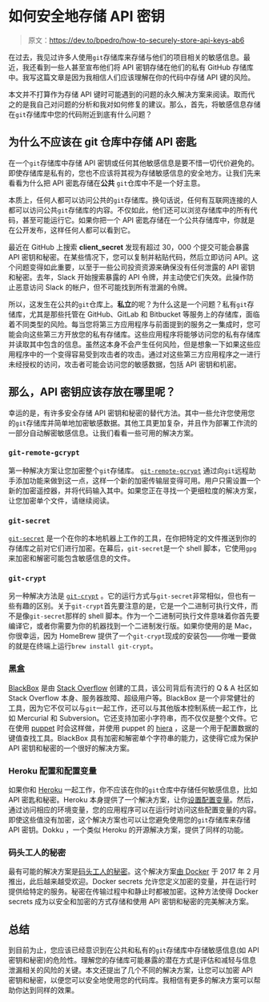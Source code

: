 # 如何安全地存储 API 密钥

> 原文：<https://dev.to/bpedro/how-to-securely-store-api-keys-ab6>

在过去，我见过许多人使用`git`存储库来存储与他们的项目相关的敏感信息。最近，我还看到一些人甚至宣布他们将 API 密钥存储在他们的私有 GitHub 存储库中。我写这篇文章是因为我相信人们应该理解在你的代码中存储 API 键的风险。

本文并不打算作为存储 API 键时可能遇到的问题的永久解决方案来阅读。取而代之的是我自己对问题的分析和我对如何修复的建议。那么，首先，将敏感信息存储在`git`存储库中您的代码附近到底有什么问题？

## 为什么不应该在 git 仓库中存储 API 密匙

在一个`git`存储库中存储 API 密钥或任何其他敏感信息是要不惜一切代价避免的。即使存储库是私有的，您也不应该将其视为存储敏感信息的安全地方。让我们先来看看为什么把 API 密匙存储在**公共** `git`仓库中不是一个好主意。

本质上，任何人都可以访问公共的`git`存储库。换句话说，任何有互联网连接的人都可以访问公共`git`存储库的内容。不仅如此，他们还可以浏览存储库中的所有代码，甚至可能运行它。如果你把一个 API 密匙存储在一个公共存储库中，你就是在公开发布，这样任何人都可以看到它。

最近在 GitHub 上搜索 **client_secret** 发现有超过 30，000 个提交可能会暴露 API 密钥和秘密。在某些情况下，您可以复制并粘贴代码，然后立即访问 API。这个问题变得如此重要，以至于一些公司投资资源来确保没有任何泄露的 API 密钥和秘密。去年，Slack 开始搜索暴露的 API 令牌，并主动使它们失效。此操作防止恶意访问 Slack 的帐户，但不可能找到所有泄漏的令牌。

所以，这发生在公共的`git`仓库上。**私立**的呢？为什么这是一个问题？私有`git`存储库，尤其是那些托管在 GitHub、GitLab 和 Bitbucket 等服务上的存储库，面临着不同类型的风险。每当您将第三方应用程序与前面提到的服务之一集成时，您可能会向这些第三方开放您的私有存储库。这些应用程序将能够访问您的私有存储库并读取其中包含的信息。虽然这本身不会产生任何风险，但是想象一下如果这些应用程序中的一个变得容易受到攻击者的攻击。通过对这些第三方应用程序之一进行未经授权的访问，攻击者可能会访问您的敏感数据，包括 API 密钥和机密。

## 那么，API 密钥应该存放在哪里呢？

幸运的是，有许多安全存储 API 密钥和秘密的替代方法。其中一些允许您使用您的`git`存储库并简单地加密敏感数据。其他工具更加复杂，并且作为部署工作流的一部分自动解密敏感信息。让我们看看一些可用的解决方案。

### `git-remote-gcrypt`

第一种解决方案让您加密整个`git`存储库。 [`git-remote-gcrypt`](https://github.com/spwhitton/git-remote-gcrypt) 通过向`git`远程助手添加功能来做到这一点，这样一个新的加密传输层变得可用。用户只需设置一个新的加密遥控器，并将代码输入其中。如果您正在寻找一个更细粒度的解决方案，让您加密单个文件，请继续阅读。

### `git-secret`

[`git-secret`](http://git-secret.io/) 是一个在你的本地机器上工作的工具，在你把特定的文件推送到你的存储库之前对它们进行加密。在幕后，`git-secret`是一个 shell 脚本，它使用`gpg`来加密和解密可能包含敏感信息的文件。

### `git-crypt`

另一种解决方法是 [`git-crypt`](https://www.agwa.name/projects/git-crypt/) 。它的运行方式与`git-secret`非常相似，但也有一些有趣的区别。关于`git-crypt`首先要注意的是，它是一个二进制可执行文件，而不是像`git-secret`那样的 shell 脚本。作为一个二进制可执行文件意味着你首先要编译它，或者你需要为你的机器找到一个二进制发行版。如果你使用的是 Mac，你很幸运，因为 HomeBrew 提供了一个`git-crypt`现成的安装包——你唯一要做的就是在终端上运行`brew install git-crypt`。

### 黑盒

[BlackBox](https://github.com/StackExchange/blackbox) 是由 [Stack Overflow](https://stackoverflow.com/) 创建的工具，该公司背后有流行的 Q & A 社区如 Stack Overflow 本身、服务器故障、超级用户等。BlackBox 是一个非常健壮的工具，因为它不仅可以与`git`一起工作，还可以与其他版本控制系统一起工作，比如 Mercurial 和 Subversion。它还支持加密小字符串，而不仅仅是整个文件。它在使用 [puppet](https://puppet.com/) 时会这样做，并使用 puppet 的 [hiera](https://docs.puppet.com/hiera/) ，这是一个用于配置数据的键值查找工具。BlackBox 具有加密和解密单个字符串的能力，这使得它成为保护 API 密钥和秘密的一个很好的解决方案。

### Heroku 配置和配置变量

如果你和 [Heroku](https://www.heroku.com/) 一起工作，你不应该在你的`git`仓库中存储任何敏感信息，比如 API 密匙和秘密。Heroku 本身提供了一个解决方案，让你[设置配置变量](https://devcenter.heroku.com/articles/config-vars)。然后，通过访问相应的环境变量，您的应用程序可以在运行时访问这些配置变量的内容。即使这些值没有加密，这个解决方案也可以让您避免使用您的`git`存储库来存储 API 密钥。Dokku ，一个类似 Heroku 的开源解决方案，提供了同样的功能。

### 码头工人的秘密

最有可能的解决方案是[码头工人的秘密](https://docs.docker.com/engine/swarm/secrets/)。这个解决方案[由 Docker](https://blog.docker.com/2017/02/docker-secrets-management/) 于 2017 年 2 月推出，此后越来越受欢迎。Docker secrets 允许您定义加密的变量，并在运行时提供给特定的服务。秘密在传输过程中和静止时都被加密。这种方法使得 Docker secrets 成为以安全和加密的方式存储和使用 API 密钥和秘密的完美解决方案。

## 总结

到目前为止，您应该已经意识到在公共和私有的`git`存储库中存储敏感信息(如 API 密钥和秘密)的危险性。理解您的存储库可能暴露的潜在方式是评估和减轻与信息泄漏相关的风险的关键。本文还提出了几个不同的解决方案，让您可以加密 API 密钥和秘密，以便您可以安全地使用您的代码库。我相信有更多的解决方案可以帮助你达到同样的效果。
